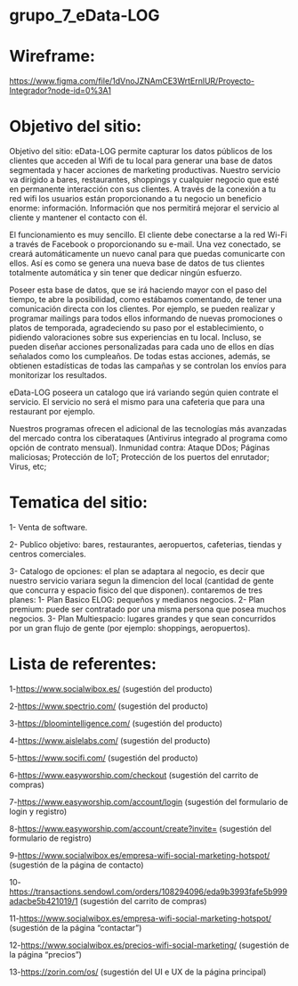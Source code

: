 # grupo_7_eData-LOG

# Wireframe:
https://www.figma.com/file/1dVnoJZNAmCE3WrtErnlUR/Proyecto-Integrador?node-id=0%3A1


# Objetivo del sitio: 
Objetivo del sitio: eData-LOG permite capturar los datos públicos de los clientes que acceden al Wifi de tu local para generar una base de datos segmentada y hacer acciones de marketing productivas. 
Nuestro servicio va dirigido a bares, restaurantes, shoppings y cualquier negocio que esté en permanente interacción con sus clientes.
A través de la conexión a tu red wifi los usuarios están proporcionando a tu negocio un beneficio enorme: información. Información que nos permitirá mejorar el servicio al cliente y mantener el contacto con él.

El funcionamiento es muy sencillo. El cliente debe conectarse a la red Wi-Fi a través de Facebook o proporcionando su e-mail. Una vez conectado, se creará automáticamente un nuevo canal para que puedas comunicarte con ellos. Así es como se genera una nueva base de datos de tus clientes totalmente automática y sin tener que dedicar ningún esfuerzo.

Poseer esta base de datos, que se irá haciendo mayor con el paso del tiempo, te abre la posibilidad, como estábamos comentando, de tener una comunicación directa con los clientes. Por ejemplo, se pueden realizar y programar mailings para todos ellos informando de nuevas promociones o platos de temporada, agradeciendo su paso por el establecimiento, o pidiendo valoraciones sobre sus experiencias en tu local. Incluso, se pueden diseñar acciones personalizadas para cada uno de ellos en días señalados como los cumpleaños. De todas estas acciones, además, se obtienen estadísticas de todas las campañas y se controlan los envíos para monitorizar los resultados.

eData-LOG poseera un catalogo que irá variando según quien contrate el servicio. El servicio no será el mismo para una cafeteria que para una restaurant por ejemplo.

Nuestros programas ofrecen el adicional de las tecnologías  más avanzadas del mercado contra los ciberataques (Antivirus integrado al programa como opción de contrato mensual). Inmunidad contra: 
Ataque DDos; Páginas maliciosas; Protección de IoT; Protección de los puertos del enrutador; Virus, etc;

# Tematica del sitio: 
1- Venta de software.


2- Publico objetivo: bares, restaurantes, aeropuertos, cafeterias, tiendas y centros comerciales.


3- Catalogo de opciones: el plan se adaptara al negocio, es decir que nuestro servicio variara segun la dimencion del local (cantidad de gente que concurra y espacio fisico del que disponen). contaremos de tres planes: 1- Plan Basico ELOG: pequeños y medianos negocios. 2- Plan premium: puede ser contratado por una misma persona que posea muchos negocios. 3- Plan Multiespacio: lugares grandes y que sean concurridos por un gran flujo de gente (por ejemplo: shoppings, aeropuertos).


# Lista de referentes: 
1-https://www.socialwibox.es/ (sugestión del producto)

2-https://www.spectrio.com/ (sugestión del producto)

3-https://bloomintelligence.com/ (sugestión del producto)

4-https://www.aislelabs.com/ (sugestión del producto)

5-https://www.socifi.com/ (sugestión del producto)

6-https://www.easyworship.com/checkout (sugestión del carrito de compras)

7-https://www.easyworship.com/account/login (sugestión del formulario de login y registro)

8-https://www.easyworship.com/account/create?invite= (sugestión del formulario de registro)

9-https://www.socialwibox.es/empresa-wifi-social-marketing-hotspot/ (sugestión de la página de contacto)

10-https://transactions.sendowl.com/orders/108294096/eda9b3993fafe5b999adacbe5b421019/1 (sugestión del carrito de compras)

11-https://www.socialwibox.es/empresa-wifi-social-marketing-hotspot/ (sugestión de la página “contactar”)

12-https://www.socialwibox.es/precios-wifi-social-marketing/ (sugestión de la página “precios”)

13-https://zorin.com/os/ (sugestión del UI e UX de la página principal)
